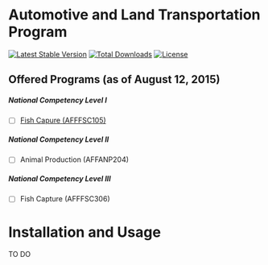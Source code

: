 Automotive and Land Transportation Program
============

[![Latest Stable Version](https://poser.pugx.org/tesda/alt-program-prospectus/v/stable.svg)](https://packagist.org/packages/tesda/alt-program-prospectus) [![Total Downloads](https://poser.pugx.org/tesda/alt-program-prospectus/downloads.svg)](https://packagist.org/packages/tesda/alt-program-prospectus) [![License](https://poser.pugx.org/tesda/alt-program-prospectus/license.svg)](https://packagist.org/packages/tesda/alt-program-prospectus)

Offered Programs (as of August 12, 2015)
------------

##### National Competency Level I
 - [ ] [Fish Capure (AFFFSC105)](https://github.com/TesdaComponents/aff-program-prospectus/wiki/Fish-Capture-NC-I)

##### National Competency Level II
 - [ ] Animal Production (AFFANP204)

##### National Competency Level III
 - [ ] Fish Capture (AFFFSC306)



Installation and Usage
=====================

TO DO

